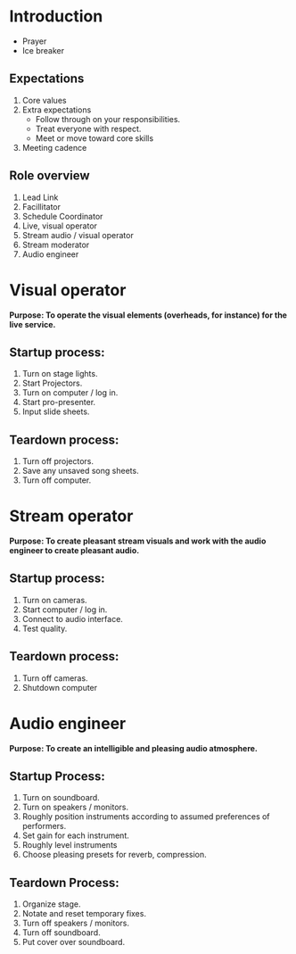 # Introduction

- Prayer
- Ice breaker

## Expectations

1. Core values
2. Extra expectations
    - Follow through on your responsibilities.
    - Treat everyone with respect.
    - Meet or move toward core skills
3. Meeting cadence

## Role overview

1. Lead Link
1. Facillitator
1. Schedule Coordinator
1. Live, visual operator
1. Stream audio / visual operator
1. Stream moderator
1. Audio engineer

# Visual operator

**Purpose: To operate the visual elements (overheads, for instance) for the live service.**

## Startup process:

1. Turn on stage lights.
1. Start Projectors.
1. Turn on computer / log in.
1. Start pro-presenter.
1. Input slide sheets.

## Teardown process:

1. Turn off projectors.
1. Save any unsaved song sheets.
1. Turn off computer.

# Stream operator

**Purpose: To create pleasant stream visuals and work with the audio engineer to create pleasant audio.**

## Startup process:

1. Turn on cameras.
1. Start computer / log in.
1. Connect to audio interface.
1. Test quality.

## Teardown process:

1. Turn off cameras.
1. Shutdown computer

# Audio engineer

**Purpose: To create an intelligible and pleasing audio atmosphere.**

## Startup Process:

1. Turn on soundboard.
1. Turn on speakers / monitors.
1. Roughly position instruments according to assumed preferences of performers.
1. Set gain for each instrument.
1. Roughly level instruments
1. Choose pleasing presets for reverb, compression.

## Teardown Process:

1. Organize stage.
1. Notate and reset temporary fixes.
1. Turn off speakers / monitors.
1. Turn off soundboard.
1. Put cover over soundboard.
